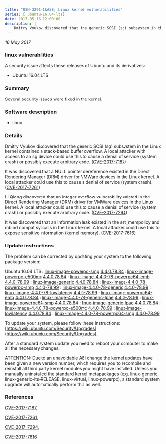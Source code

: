 ```yaml
---
title: "USN-3291-1&#58; Linux kernel vulnerabilities"
series: [ ubuntu-16.04-lts]
date: 2017-05-16 12:00:00
description: |
    Dmitry Vyukov discovered that the generic SCSI (sg) subsystem in the Linux kernel contained a stack-based buffer overflow. A local attacker with access to an sg device could use this to cause a denial of service (system crash) or possibly execute arbitrary code. ([CVE-2017-7187](http://people.ubuntu.com/~ubuntu-security/cve/CVE-2017-7187))
--- 
```

 
 

*16 May 2017*

### linux vulnerabilities

A security issue affects these releases of Ubuntu and its derivatives:

* Ubuntu 16.04 LTS

### Summary

Several security issues were fixed in the kernel. 

### Software description

* linux 

### Details

Dmitry Vyukov discovered that the generic SCSI (sg) subsystem in the Linux kernel contained a stack-based buffer overflow. A local attacker with access to an sg device could use this to cause a denial of service (system crash) or possibly execute arbitrary code. ([CVE-2017-7187](http://people.ubuntu.com/~ubuntu-security/cve/CVE-2017-7187))

It was discovered that a NULL pointer dereference existed in the Direct Rendering Manager (DRM) driver for VMWare devices in the Linux kernel. A local attacker could use this to cause a denial of service (system crash). ([CVE-2017-7261](http://people.ubuntu.com/~ubuntu-security/cve/CVE-2017-7261))

Li Qiang discovered that an integer overflow vulnerability existed in the Direct Rendering Manager (DRM) driver for VMWare devices in the Linux kernel. A local attacker could use this to cause a denial of service (system crash) or possibly execute arbitrary code. ([CVE-2017-7294](http://people.ubuntu.com/~ubuntu-security/cve/CVE-2017-7294))

It was discovered that an information leak existed in the set_mempolicy and mbind compat syscalls in the Linux kernel. A local attacker could use this to expose sensitive information (kernel memory). ([CVE-2017-7616](http://people.ubuntu.com/~ubuntu-security/cve/CVE-2017-7616)) 

### Update instructions

The problem can be corrected by updating your system to the following package version:

Ubuntu 16.04 LTS
 : [linux-image-powerpc-smp](https://launchpad.net/ubuntu/+source/linux) <span> [4.4.0.78.84](https://launchpad.net/ubuntu/+source/linux/4.4.0-78.99) </span> 
 : [linux-image-powerpc-e500mc](https://launchpad.net/ubuntu/+source/linux) <span> [4.4.0.78.84](https://launchpad.net/ubuntu/+source/linux/4.4.0-78.99) </span> 
 : [linux-image-4.4.0-78-powerpc64-emb](https://launchpad.net/ubuntu/+source/linux) <span> [4.4.0-78.99](https://launchpad.net/ubuntu/+source/linux/4.4.0-78.99) </span> 
 : [linux-image-generic](https://launchpad.net/ubuntu/+source/linux) <span> [4.4.0.78.84](https://launchpad.net/ubuntu/+source/linux/4.4.0-78.99) </span> 
 : [linux-image-4.4.0-78-powerpc-smp](https://launchpad.net/ubuntu/+source/linux) <span> [4.4.0-78.99](https://launchpad.net/ubuntu/+source/linux/4.4.0-78.99) </span> 
 : [linux-image-4.4.0-78-generic](https://launchpad.net/ubuntu/+source/linux) <span> [4.4.0-78.99](https://launchpad.net/ubuntu/+source/linux/4.4.0-78.99) </span> 
 : [linux-image-4.4.0-78-lowlatency](https://launchpad.net/ubuntu/+source/linux) <span> [4.4.0-78.99](https://launchpad.net/ubuntu/+source/linux/4.4.0-78.99) </span> 
 : [linux-image-powerpc64-emb](https://launchpad.net/ubuntu/+source/linux) <span> [4.4.0.78.84](https://launchpad.net/ubuntu/+source/linux/4.4.0-78.99) </span> 
 : [linux-image-4.4.0-78-generic-lpae](https://launchpad.net/ubuntu/+source/linux) <span> [4.4.0-78.99](https://launchpad.net/ubuntu/+source/linux/4.4.0-78.99) </span> 
 : [linux-image-powerpc64-smp](https://launchpad.net/ubuntu/+source/linux) <span> [4.4.0.78.84](https://launchpad.net/ubuntu/+source/linux/4.4.0-78.99) </span> 
 : [linux-image-generic-lpae](https://launchpad.net/ubuntu/+source/linux) <span> [4.4.0.78.84](https://launchpad.net/ubuntu/+source/linux/4.4.0-78.99) </span> 
 : [linux-image-4.4.0-78-powerpc-e500mc](https://launchpad.net/ubuntu/+source/linux) <span> [4.4.0-78.99](https://launchpad.net/ubuntu/+source/linux/4.4.0-78.99) </span> 
 : [linux-image-lowlatency](https://launchpad.net/ubuntu/+source/linux) <span> [4.4.0.78.84](https://launchpad.net/ubuntu/+source/linux/4.4.0-78.99) </span> 
 : [linux-image-4.4.0-78-powerpc64-smp](https://launchpad.net/ubuntu/+source/linux) <span> [4.4.0-78.99](https://launchpad.net/ubuntu/+source/linux/4.4.0-78.99) </span> 

To update your system, please follow these instructions: [https://wiki.ubuntu.com/Security/Upgrades](https://wiki.ubuntu.com/Security/Upgrades).

After a standard system update you need to reboot your computer to make all the necessary changes.

ATTENTION: Due to an unavoidable ABI change the kernel updates have been given a new version number, which requires you to recompile and reinstall all third party kernel modules you might have installed. Unless you manually uninstalled the standard kernel metapackages (e.g. linux-generic, linux-generic-lts-RELEASE, linux-virtual, linux-powerpc), a standard system upgrade will automatically perform this as well. 

### References

 
 [CVE-2017-7187](http://people.ubuntu.com/~ubuntu-security/cve/CVE-2017-7187), 

 [CVE-2017-7261](http://people.ubuntu.com/~ubuntu-security/cve/CVE-2017-7261), 

 [CVE-2017-7294](http://people.ubuntu.com/~ubuntu-security/cve/CVE-2017-7294), 

 [CVE-2017-7616](http://people.ubuntu.com/~ubuntu-security/cve/CVE-2017-7616)
 

